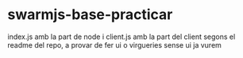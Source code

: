 # swarmjs-base-practicar
index.js amb la part de node i client.js amb la part del client segons el readme del repo, a provar de fer ui o virgueries sense ui ja vurem
